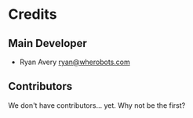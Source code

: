 # Credits

## Main Developer

- Ryan Avery <ryan@wherobots.com>

## Contributors

We don't have contributors... yet. Why not be the first?
